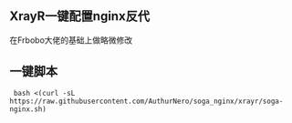## XrayR一键配置nginx反代
在Frbobo大佬的基础上做略微修改
## 一键脚本
     bash <(curl -sL https://raw.githubusercontent.com/AuthurNero/soga_nginx/xrayr/soga-nginx.sh)
	
	

